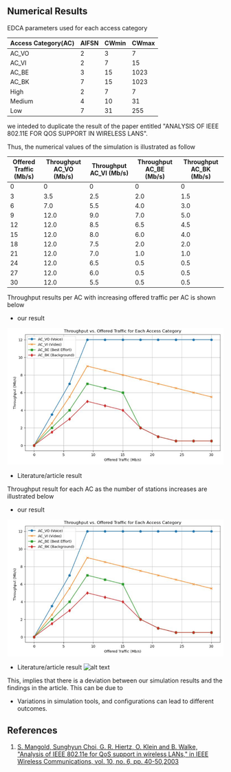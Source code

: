 

## Numerical Results 

 EDCA parameters used for each access category

| Access Category(AC)| AIFSN | CWmin |CWmax|
|----------          |-------|-------|------|
| AC_VO              | 2     |3      |7   |
| AC_VI              | 2     | 7     |15|
| AC_BE              | 3     | 15    |1023|
| AC_BK              | 7     | 15    |1023|
| High               | 2     | 7     | 7|
| Medium             | 4     | 10    |31|
| Low                | 7     | 31    |255|


we inteded to duplicate the result of the paper entitled "ANALYSIS OF IEEE 802.11E FOR QOS SUPPORT IN WIRELESS LANS". 

Thus, the numerical values of the simulation is illustrated as follow

| Offered Traffic (Mb/s) | Throughput AC_VO (Mb/s) | Throughput AC_VI (Mb/s) | Throughput AC_BE (Mb/s) | Throughput AC_BK (Mb/s) |
|------------------------|-------------------------|-------------------------|-------------------------|-------------------------|
| 0                      | 0                       | 0                       | 0                       | 0                       |
| 3                      | 3.5                     | 2.5                     | 2.0                     | 1.5                     |
| 6                      | 7.0                     | 5.5                     | 4.0                     | 3.0                     |
| 9                      | 12.0                    | 9.0                     | 7.0                     | 5.0                     |
| 12                     | 12.0                    | 8.5                     | 6.5                     | 4.5                     |
| 15                     | 12.0                    | 8.0                     | 6.0                     | 4.0                     |
| 18                     | 12.0                    | 7.5                     | 2.0                     | 2.0                     |
| 21                     | 12.0                    | 7.0                     | 1.0                     | 1.0                     |
| 24                     | 12.0                    | 6.5                     | 0.5                     | 0.5                     |
| 27                     | 12.0                    | 6.0                     | 0.5                     | 0.5                     |
| 30                     | 12.0                    | 5.5                     | 0.5                     | 0.5                     |


Throughput results per AC with increasing offered traffic per AC is shown below

- our result

![alt text](<Throughput vs Traffic-1.JPG>)

- Literature/article result


Throughput result for each AC as the number of stations increases are illustrated below

 - our result

![alt text](<Throughput vs Traffic-1.JPG>)

- Literature/article result
  ![alt text](<Increased Sta plot-1.JPG>)

This, implies that there is a deviation between our simulation results and the findings in the article. This can be due to 

- Variations in simulation tools, and configurations can lead to different outcomes.



## References
 1. [S. Mangold, Sunghyun Choi, G. R. Hiertz, O. Klein and B. Walke, "Analysis of IEEE 802.11e for QoS support in wireless LANs," in IEEE Wireless Communications, vol. 10, no. 6, pp. 40-50,2003](https://ieeexplore.ieee.org/document/1265851)
 
